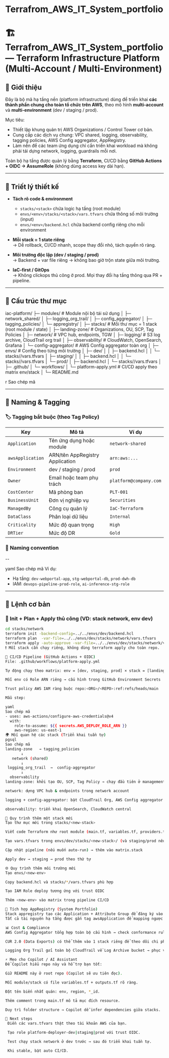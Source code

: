 # Terrafrom_AWS_IT_System_portfolio
# 🏗️Terrafrom_AWS_IT_System_portfolio — Terraform Infrastructure Platform (Multi-Account / Multi-Environment)

## 📌 Giới thiệu

Đây là bộ mã hạ tầng nền (platform infrastructure) dùng để triển khai **các thành phần chung cho toàn tổ chức trên AWS**, theo mô hình **multi-account** và **multi-environment** (dev / staging / prod).  

Mục tiêu:
- Thiết lập khung quản trị AWS Organizations / Control Tower cơ bản.  
- Cung cấp các dịch vụ chung: VPC shared, logging, observability, tagging policies, AWS Config aggregator, AppRegistry.  
- Làm nền để các team ứng dụng chỉ cần triển khai workload mà không phải tái dựng network, logging, guardrails mỗi nơi.

Toàn bộ hạ tầng được quản lý bằng **Terraform**, CI/CD bằng **GitHub Actions + OIDC → AssumeRole** (không dùng access key dài hạn).

---

## 🧠 Triết lý thiết kế

- **Tách rõ code & environment**  
  - `stacks/<stack>` chứa logic hạ tầng (root module)  
  - `envs/<env>/stacks/<stack>/vars.tfvars` chứa thông số môi trường (input)  
  - `envs/<env>/backend.hcl` chứa backend config riêng cho mỗi environment

- **Mỗi stack = 1 state riêng**  
  → Dễ rollback, CI/CD nhanh, scope thay đổi nhỏ, tách quyền rõ ràng.

- **Môi trường độc lập (dev / staging / prod)**  
  → Backend + var file riêng → không bao giờ trộn state giữa môi trường.

- **IaC-first / GitOps**  
  → Không clickops thủ công ở prod. Mọi thay đổi hạ tầng thông qua PR + pipeline.

---

## 📂 Cấu trúc thư mục

iac-platform/
├─ modules/ # Module nội bộ tái sử dụng
│ ├─ network_shared/
│ ├─ logging_org_trail/
│ ├─ config_aggregator/
│ ├─ tagging_policies/
│ └─ appregistry/
│
├─ stacks/ # Mỗi thư mục = 1 stack (root module / state)
│ ├─ landing-zone/ # Organizations, OU, SCP, Tag Policies
│ ├─ network/ # VPC hub, endpoints, TGW
│ ├─ logging/ # S3 log archive, CloudTrail org trail
│ ├─ observability/ # CloudWatch, OpenSearch, Grafana
│ └─ config-aggregator/ # AWS Config aggregator toàn org
│
├─ envs/ # Config theo từng môi trường
│ ├─ dev/
│ │ ├─ backend.hcl
│ │ └─ stacks/<stack>/vars.tfvars
│ ├─ staging/
│ │ ├─ backend.hcl
│ │ └─ stacks/<stack>/vars.tfvars
│ └─ prod/
│ ├─ backend.hcl
│ └─ stacks/<stack>/vars.tfvars
│
├─ .github/
│ └─ workflows/
│ └─ platform-apply.yml # CI/CD apply theo matrix env/stack
│
└─ README.md

r
Sao chép mã

---

## 📜 Naming & Tagging

### 🏷️ **Tagging bắt buộc** (theo Tag Policy)
| Key            | Mô tả                           | Ví dụ |
|---------------|----------------------------------|-------|
| `Application` | Tên ứng dụng hoặc module        | `network-shared` |
| `awsApplication` | ARN/tên AppRegistry Application | `arn:aws:...` |
| `Environment` | dev / staging / prod            | `prod` |
| `Owner`       | Email hoặc team phụ trách      | `platform@company.com` |
| `CostCenter`  | Mã phòng ban                   | `PLT-001` |
| `BusinessUnit`| Đơn vị nghiệp vụ               | `Securities` |
| `ManagedBy`   | Công cụ quản lý                | `IaC-Terraform` |
| `DataClass`   | Phân loại dữ liệu              | `Internal` |
| `Criticality` | Mức độ quan trọng              | `High` |
| `DRTier`      | Mức độ DR                     | `Gold` |

### 📛 **Naming convention**
<environment>-<project>-<system>

yaml
Sao chép mã
Ví dụ:
- Hạ tầng: `dev-webportal-app`, `stg-webportal-db`, `prod-dwh-db`  
- IAM: `devops-pipeline-prod-role`, `ai-inference-stg-role`

---

## 🧰 Lệnh cơ bản

### 📌 Init + Plan + Apply thủ công (VD: stack network, env dev)
```bash
cd stacks/network
terraform init -backend-config=../../envs/dev/backend.hcl
terraform plan  -var-file=../../envs/dev/stacks/network/vars.tfvars
terraform apply -auto-approve -var-file=../../envs/dev/stacks/network/vars.tfvars
❗ Mỗi stack cần chạy riêng, không dùng terraform apply cho toàn repo.

🔐 CI/CD Pipeline (GitHub Actions + OIDC)
File: .github/workflows/platform-apply.yml

Tự động chạy theo matrix: env = [dev, staging, prod] × stack = [landing-zone, network, ...]

Mỗi env có Role ARN riêng → cấu hình trong GitHub Environment Secrets

Trust policy AWS IAM ràng buộc repo:<ORG>/<REPO>:ref:refs/heads/main

Mẫu step:

yaml
Sao chép mã
- uses: aws-actions/configure-aws-credentials@v4
  with:
    role-to-assume: ${{ secrets.AWS_DEPLOY_ROLE_ARN }}
    aws-region: us-east-1
🌍 Mối quan hệ các stack (Triển khai tuần tự)
pgsql
Sao chép mã
landing-zone   → tagging_policies
       ↓
   network (shared)
       ↓
 logging_org_trail  →  config-aggregator
       ↓
  observability
landing-zone: khởi tạo OU, SCP, Tag Policy → chạy đầu tiên ở management account

network: dựng VPC hub & endpoints trong network account

logging + config-aggregator: bật CloudTrail Org, AWS Config aggregator ở log/security account

observability: triển khai OpenSearch, CloudWatch central

📝 Quy trình thêm một stack mới
Tạo thư mục mới trong stacks/<new-stack>

Viết code Terraform như root module (main.tf, variables.tf, providers.tf…)

Tạo vars.tfvars trong envs/dev/stacks/<new-stack>/ (và staging/prod nếu cần)

Cập nhật pipeline (nếu muốn auto-run) → thêm vào matrix.stack

Apply dev → staging → prod theo thứ tự

🌐 Quy trình thêm môi trường mới
Tạo envs/<new-env>

Copy backend.hcl và stacks/*/vars.tfvars phù hợp

Tạo IAM Role deploy tương ứng với trust OIDC

Thêm <new-env> vào matrix trong pipeline CI/CD

📎 Tích hợp AppRegistry (System Portfolio)
Stack appregistry tạo các Application + Attribute Group để đăng ký vào AWS Service Catalog AppRegistry.
Tất cả tài nguyên hạ tầng được gắn tag awsApplication để mapping ngược lại → phục vụ CMDB, cost allocation, compliance.

📊 Cost & Compliance
AWS Config Aggregator tổng hợp toàn bộ cấu hình → check conformance rules như required-tags.

CUR 2.0 (Data Exports) có thể thêm vào 1 stack riêng để theo dõi chi phí theo Application + Environment.

Logging Org Trail gửi toàn bộ CloudTrail về Log Archive bucket → phục vụ audit tập trung.

⚡ Mẹo cho Copilot / AI Assistant
Để Copilot hiểu repo này và hỗ trợ bạn tốt:

Giữ README này ở root repo (Copilot sẽ ưu tiên đọc).

Mỗi module/stack có file variables.tf + outputs.tf rõ ràng.

Đặt tên biến nhất quán: env, region, *_id.

Thêm comment trong main.tf mô tả mục đích resource.

Duy trì folder structure → Copilot dễ infer dependencies giữa stacks.

🚀 Next steps
 Điền các vars.tfvars thật theo tài khoản AWS của bạn.

 Tạo role platform-deployer-dev|staging|prod với trust OIDC.

 Test chạy stack network ở dev trước → sau đó triển khai tuần tự.

 Khi stable, bật auto CI/CD.


